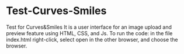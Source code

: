 # Test-Curves-Smiles
Test for Curves&amp;Smiles
It is a user interface for an image upload and preview feature using HTML, CSS, and Js.
To run the code: in the file index.html right-click, select open in the other browser, and choose the browser.
